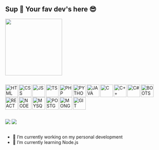 ## Sup 👋 Your fav dev's here 😎

  <picture>
  <a href="https://github.com/ViniciusGualbertoVSG"/>
  <img height="180em" src="https://github-readme-stats.vercel.app/api?username=ViniciusGualbertoVSG&show_icons=true&theme=gruvbox&include_all_commits=true&count_private=true"/>
<!--   <img height="180em" src="https://github-readme-stats.vercel.app/api/top-langs/?username=ViniciusGualbertoVSG&layout=compact&langs_count=16&theme=gruvbox"/> -->
</picture>

##

<div style="display: flex; flex-wrap: wrap;">
  <img align="left" alt="HTML" hight="40" width="40" src="https://cdn.jsdelivr.net/gh/devicons/devicon@latest/icons/html5/html5-original.svg" />
  <img align="left" alt="CSS" hight="40" width="40" src="https://cdn.jsdelivr.net/gh/devicons/devicon@latest/icons/css3/css3-original.svg" />
  <img align="left" alt="JS" hight="40" width="40" src="https://cdn.jsdelivr.net/gh/devicons/devicon@latest/icons/javascript/javascript-original.svg" />
  <img align="left" alt="TS" hight="40" width="40" src="https://cdn.jsdelivr.net/gh/devicons/devicon@latest/icons/typescript/typescript-original.svg" />
  <img align="left" alt="PHP" hight="40" width="40" src="https://cdn.jsdelivr.net/gh/devicons/devicon@latest/icons/php/php-original.svg" />
  <img align="left" alt="PYTHON" hight="40" width="40" src="https://cdn.jsdelivr.net/gh/devicons/devicon@latest/icons/python/python-original.svg" />
  <img align="left" alt="JAVA" hight="40" width="40" src="https://cdn.jsdelivr.net/gh/devicons/devicon@latest/icons/java/java-original.svg" />
  <img align="left" alt="C" hight="40" width="40" src="https://cdn.jsdelivr.net/gh/devicons/devicon@latest/icons/c/c-original.svg" />
  <img align="left" alt="C++" hight="40" width="40" src="https://cdn.jsdelivr.net/gh/devicons/devicon@latest/icons/cplusplus/cplusplus-original.svg" />
  <img align="left" alt="C#" hight="40" width="40"  src="https://cdn.jsdelivr.net/gh/devicons/devicon@latest/icons/csharp/csharp-original.svg" />
  <img align="left" alt="BOOTSTRAP" hight="40" width="40" src="https://cdn.jsdelivr.net/gh/devicons/devicon@latest/icons/bootstrap/bootstrap-original.svg" />
  <img align="left" alt="REACT" hight="40" width="40" src="https://cdn.jsdelivr.net/gh/devicons/devicon@latest/icons/react/react-original.svg" />
  <img align="left" alt="NODE" hight="40" width="40" src="https://cdn.jsdelivr.net/gh/devicons/devicon@latest/icons/nodejs/nodejs-original.svg" />
  <img align="left" alt="MYSQL" hight="40" width="40" src="https://cdn.jsdelivr.net/gh/devicons/devicon@latest/icons/mysql/mysql-original.svg" />
  <img align="left" alt="POSTGRESQL" hight="40" width="40" src="https://cdn.jsdelivr.net/gh/devicons/devicon@latest/icons/postgresql/postgresql-original.svg" />
  <img align="left" alt="MONGODB" hight="40" width="40" src="https://cdn.jsdelivr.net/gh/devicons/devicon@latest/icons/mongodb/mongodb-original.svg" />
  <img align="center" alt="GIT" hight="40" width="40" src="https://cdn.jsdelivr.net/gh/devicons/devicon@latest/icons/git/git-original.svg" />
</div>

##

<div>
  <a href="mailto:vinicius.gualbertovsg@gmail.com" target="_blank"><img src="https://img.shields.io/badge/Gmail-D14836?style=for-the-badge&logo=gmail&logoColor=white"/></a>
  <a href="https://www.linkedin.com/in/viniciusvsg/" target="_blank"><img src="https://img.shields.io/badge/LinkedIn-0077B5?style=for-the-badge&logo=linkedin&logoColor=white"/></a>
</div>

##

- 🔭 I’m currently working on my personal development
- 🌱 I’m currently learning Node.js
